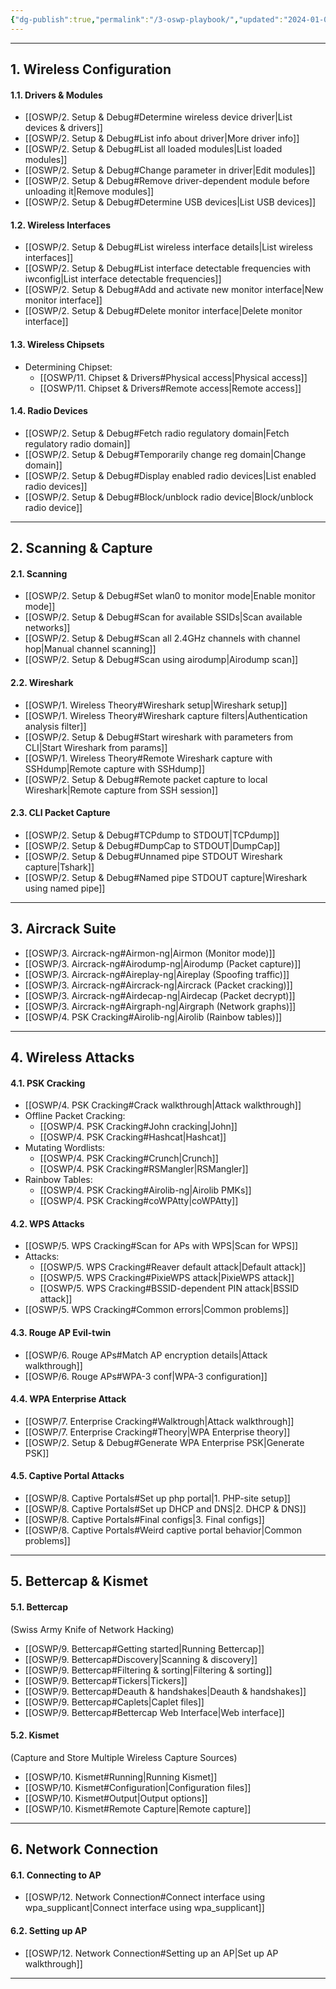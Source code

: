 ```yaml
---
{"dg-publish":true,"permalink":"/3-oswp-playbook/","updated":"2024-01-05T13:55:12.881+01:00"}
---
```


-------------
## 1. Wireless Configuration

#### 1.1. Drivers & Modules
- [[OSWP/2. Setup & Debug#Determine wireless device driver\|List devices & drivers]]
- [[OSWP/2. Setup & Debug#List info about driver\|More driver info]]
- [[OSWP/2. Setup & Debug#List all loaded modules\|List loaded modules]]
- [[OSWP/2. Setup & Debug#Change parameter in driver\|Edit modules]]
- [[OSWP/2. Setup & Debug#Remove driver-dependent module before unloading it\|Remove modules]]
- [[OSWP/2. Setup & Debug#Determine USB devices\|List USB devices]]
#### 1.2. Wireless Interfaces
- [[OSWP/2. Setup & Debug#List wireless interface details\|List wireless interfaces]]
- [[OSWP/2. Setup & Debug#List interface detectable frequencies with iwconfig\|List interface detectable frequencies]]
- [[OSWP/2. Setup & Debug#Add and activate new monitor interface\|New monitor interface]]
- [[OSWP/2. Setup & Debug#Delete monitor interface\|Delete monitor interface]]
#### 1.3. Wireless Chipsets
- Determining Chipset:
	- [[OSWP/11. Chipset & Drivers#Physical access\|Physical access]]
	- [[OSWP/11. Chipset & Drivers#Remote access\|Remote access]]
#### 1.4. Radio Devices
- [[OSWP/2. Setup & Debug#Fetch radio regulatory domain\|Fetch regulatory radio domain]]
- [[OSWP/2. Setup & Debug#Temporarily change reg domain\|Change domain]]
- [[OSWP/2. Setup & Debug#Display enabled radio devices\|List enabled radio devices]]
- [[OSWP/2. Setup & Debug#Block/unblock radio device\|Block/unblock radio device]]
--------------------
## 2. Scanning & Capture

#### 2.1. Scanning
- [[OSWP/2. Setup & Debug#Set wlan0 to monitor mode\|Enable monitor mode]]
- [[OSWP/2. Setup & Debug#Scan for available SSIDs\|Scan available networks]]
- [[OSWP/2. Setup & Debug#Scan all 2.4GHz channels with channel hop\|Manual channel scanning]]
- [[OSWP/2. Setup & Debug#Scan using airodump\|Airodump scan]]
#### 2.2. Wireshark
- [[OSWP/1. Wireless Theory#Wireshark setup\|Wireshark setup]]
- [[OSWP/1. Wireless Theory#Wireshark capture filters\|Authentication analysis filter]]
- [[OSWP/2. Setup & Debug#Start wireshark with parameters from CLI\|Start Wireshark from params]]
- [[OSWP/1. Wireless Theory#Remote Wireshark capture with SSHdump\|Remote capture with SSHdump]]
- [[OSWP/2. Setup & Debug#Remote packet capture to local Wireshark\|Remote capture from SSH session]]
#### 2.3. CLI Packet Capture
- [[OSWP/2. Setup & Debug#TCPdump to STDOUT\|TCPdump]]
- [[OSWP/2. Setup & Debug#DumpCap to STDOUT\|DumpCap]]
- [[OSWP/2. Setup & Debug#Unnamed pipe STDOUT Wireshark capture\|Tshark]]
- [[OSWP/2. Setup & Debug#Named pipe STDOUT capture\|Wireshark using named pipe]]
----
## 3. Aircrack Suite

- [[OSWP/3. Aircrack-ng#Airmon-ng\|Airmon (Monitor mode)]]
- [[OSWP/3. Aircrack-ng#Airodump-ng\|Airodump (Packet capture)]]
- [[OSWP/3. Aircrack-ng#Aireplay-ng\|Aireplay (Spoofing traffic)]]
- [[OSWP/3. Aircrack-ng#Aircrack-ng\|Aircrack (Packet cracking)]]
- [[OSWP/3. Aircrack-ng#Airdecap-ng\|Airdecap (Packet decrypt)]]
- [[OSWP/3. Aircrack-ng#Airgraph-ng\|Airgraph (Network graphs)]]
- [[OSWP/4. PSK Cracking#Airolib-ng\|Airolib (Rainbow tables)]]
--------
## 4. Wireless Attacks

#### 4.1. PSK Cracking
- [[OSWP/4. PSK Cracking#Crack walkthrough\|Attack walkthrough]]
- Offline Packet Cracking:
	- [[OSWP/4. PSK Cracking#John cracking\|John]]
	- [[OSWP/4. PSK Cracking#Hashcat\|Hashcat]]
- Mutating Wordlists:
	- [[OSWP/4. PSK Cracking#Crunch\|Crunch]]
	- [[OSWP/4. PSK Cracking#RSMangler\|RSMangler]]
- Rainbow Tables:
	- [[OSWP/4. PSK Cracking#Airolib-ng\|Airolib PMKs]]
	- [[OSWP/4. PSK Cracking#coWPAtty\|coWPAtty]]
#### 4.2. WPS Attacks
- [[OSWP/5. WPS Cracking#Scan for APs with WPS\|Scan for WPS]]
- Attacks:
	- [[OSWP/5. WPS Cracking#Reaver default attack\|Default attack]]
	- [[OSWP/5. WPS Cracking#PixieWPS attack\|PixieWPS attack]]
	- [[OSWP/5. WPS Cracking#BSSID-dependent PIN attack\|BSSID attack]]
- [[OSWP/5. WPS Cracking#Common errors\|Common problems]]
#### 4.3. Rouge AP Evil-twin
- [[OSWP/6. Rouge APs#Match AP encryption details\|Attack walkthrough]]
- [[OSWP/6. Rouge APs#WPA-3 conf\|WPA-3 configuration]]
#### 4.4. WPA Enterprise Attack
- [[OSWP/7. Enterprise Cracking#Walktrough\|Attack walkthrough]]
- [[OSWP/7. Enterprise Cracking#Theory\|WPA Enterprise theory]]
- [[OSWP/2. Setup & Debug#Generate WPA Enterprise PSK\|Generate PSK]]
#### 4.5. Captive Portal Attacks
- [[OSWP/8. Captive Portals#Set up php portal\|1. PHP-site setup]]
- [[OSWP/8. Captive Portals#Set up DHCP and DNS\|2. DHCP & DNS]]
- [[OSWP/8. Captive Portals#Final configs\|3. Final configs]]
- [[OSWP/8. Captive Portals#Weird captive portal behavior\|Common problems]]
-------
## 5. Bettercap & Kismet

#### 5.1. Bettercap
(Swiss Army Knife of Network Hacking)
- [[OSWP/9. Bettercap#Getting started\|Running Bettercap]]
- [[OSWP/9. Bettercap#Discovery\|Scanning & discovery]]
- [[OSWP/9. Bettercap#Filtering & sorting\|Filtering & sorting]]
- [[OSWP/9. Bettercap#Tickers\|Tickers]]
- [[OSWP/9. Bettercap#Deauth & handshakes\|Deauth & handshakes]]
- [[OSWP/9. Bettercap#Caplets\|Caplet files]]
- [[OSWP/9. Bettercap#Bettercap Web Interface\|Web interface]]
#### 5.2. Kismet
(Capture and Store Multiple Wireless Capture Sources)
- [[OSWP/10. Kismet#Running\|Running Kismet]]
- [[OSWP/10. Kismet#Configuration\|Configuration files]]
- [[OSWP/10. Kismet#Output\|Output options]]
- [[OSWP/10. Kismet#Remote Capture\|Remote capture]]
------------------------------
## 6. Network Connection

#### 6.1. Connecting to AP
- [[OSWP/12. Network Connection#Connect interface using wpa_supplicant\|Connect interface using wpa_supplicant]]
#### 6.2. Setting up AP
- [[OSWP/12. Network Connection#Setting up an AP\|Set up AP walkthrough]]
-------------
